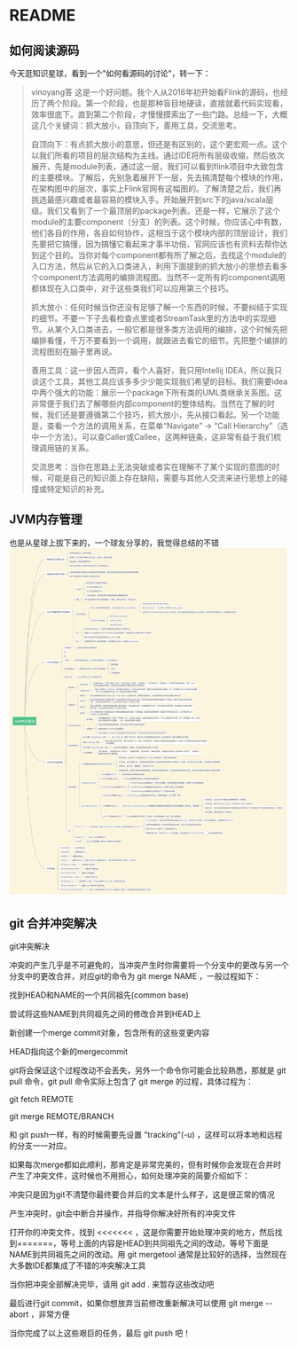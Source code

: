 # README
## 如何阅读源码
今天逛知识星球，看到一个"如何看源码的讨论"，转一下：
> vinoyang答
> 这是一个好问题。我个人从2016年初开始看Flink的源码，也经历了两个阶段。第一个阶段，也是那种盲目地硬读，直接就着代码实现看，效率很底下。直到第二个阶段，才慢慢摸索出了一些门路。总结一下，大概这几个关键词：抓大放小，自顶向下，善用工具，交流思考。
>
>自顶向下：有点抓大放小的意思，但还是有区别的，这个更宏观一点。这个以我们所看的项目的层次结构为主线。通过IDE将所有层级收缩，然后依次展开，先是module列表，通过这一层，我们可以看到flink项目中大致包含的主要模块。了解后，先别急着展开下一层，先去搞清楚每个模块的作用，在架构图中的层次，事实上Flink官网有这幅图的。了解清楚之后，我们再挑选最感兴趣或者最容易的模块入手。开始展开到src下的java/scala层级。我们又看到了一个最顶层的package列表。还是一样，它展示了这个module的主要component（分支）的列表。这个时候，你应该心中有数，他们各自的作用，各自如何协作，这相当于这个模块内部的顶层设计，我们先要把它搞懂，因为搞懂它看起来才事半功倍，官网应该也有资料去帮你达到这个目的。当你对每个component都有所了解之后，去找这个module的入口方法，然后从它的入口类进入，利用下面提到的抓大放小的思想去看多个component方法调用的编排流程图。当然不一定所有的component调用都体现在入口类中，对于这些类我们可以应用第三个技巧。
>
>抓大放小：任何时候当你还没有足够了解一个东西的时候，不要纠结于实现的细节。不要一下子去看检查点里或者StreamTask里的方法中的实现细节。从某个入口类进去，一般它都是很多类方法调用的编排，这个时候先把编排看懂，千万不要看到一个调用，就跟进去看它的细节。先把整个编排的流程图刻在脑子里再说。
>
>善用工具：这一步因人而异，看个人喜好，我只用Intellij IDEA，所以我只谈这个工具，其他工具应该多多少少能实现我们希望的目标。我们需要idea中两个强大的功能：展示一个package下所有类的UML类继承关系图。这非常便于我们去了解哪些内部component的整体结构。当然在了解的时候，我们还是要遵循第二个技巧，抓大放小，先从接口看起。另一个功能是，查看一个方法的调用关系，在菜单“Navigate” -> “Call Hierarchy”（选中一个方法）。可以查Caller或Callee，这两种链条，这非常有益于我们梳理调用链的关系。
>
>交流思考：当你在思路上无法突破或者实在理解不了某个实现的意图的时候，可能是自己的知识面上存在缺陷，需要与其他人交流来进行思想上的碰撞或特定知识的补充。

## JVM内存管理
也是从星球上拔下来的，一个球友分享的，我觉得总结的不错
![JVM内存管理](assets/20190528194406444_386802975.jpeg)

## git 合并冲突解决
git冲突解决

 

 

冲突的产生几乎是不可避免的，当冲突产生时你需要将一个分支中的更改与另一个分支中的更改合并，对应git的命令为 git merge NAME ，一般过程如下：



找到HEAD和NAME的一个共同祖先(common base)

尝试将这些NAME到共同祖先之间的修改合并到HEAD上

新创建一个merge commit对象，包含所有的这些变更内容

HEAD指向这个新的mergecommit


git将会保证这个过程改动不会丢失，另外一个命令你可能会比较熟悉，那就是 git pull 命令，git pull 命令实际上包含了 git merge 的过程，具体过程为：

git fetch REMOTE

git merge REMOTE/BRANCH

和 git push一样，有的时候需要先设置 "tracking"(-u) ，这样可以将本地和远程的分支一一对应。



如果每次merge都如此顺利，那肯定是非常完美的，但有时候你会发现在合并时产生了冲突文件，这时候也不用担心，如何处理冲突的简要介绍如下：


冲突只是因为git不清楚你最终要合并后的文本是什么样子，这是很正常的情况

产生冲突时，git会中断合并操作，并指导你解决好所有的冲突文件

打开你的冲突文件，找到 <<<<<<< ，这是你需要开始处理冲突的地方，然后找到=======，等号上面的内容是HEAD到共同祖先之间的改动，等号下面是NAME到共同祖先之间的改动。用 git mergetool 通常是比较好的选择，当然现在大多数IDE都集成了不错的冲突解决工具

当你把冲突全部解决完毕，请用 git add . 来暂存这些改动吧

最后进行git commit，如果你想放弃当前修改重新解决可以使用 git merge --abort ，非常方便

当你完成了以上这些艰巨的任务，最后 git push 吧！